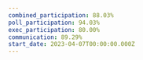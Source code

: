 ```yaml
---
combined_participation: 88.03%
poll_participation: 94.03%
exec_participation: 80.00%
communication: 89.29%
start_date: 2023-04-07T00:00:00.000Z
---
```

